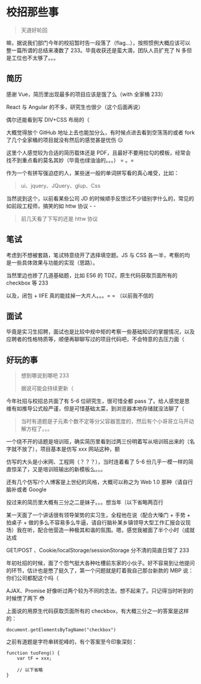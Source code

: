 # 校招那些事

> 天道好轮回

嘛，据说我们部门今年的校招暂时告一段落了（flag...），按照惯例大概应该可以整一篇所谓的总结来凑数了 233。毕竟收获还是蛮大滴，团队人员扩充了 N 多但是工位也不太够了。。。

## 简历

感谢 Vue，简历里出现最多的项目应该是饿了么（with 全家桶 233）

React 与 Angular 的不多，研究生也很少（这个后面再说）

偶尔还能看到写 DIV+CSS 布局的（

大概觉得放个 GitHub 地址上去也能加分么，有时候点进去看到空荡荡的或者 fork 了几个全家桶的项目就没有然后的感觉甚是忧伤 😑

这里个人感觉较为合适的简历载体还是 PDF，且最好不要用拉勾的模板，经常会找不到重点看的莫名其妙（毕竟也绿油油的。。。） = 。=

作为一个有拼写强迫症的人，某些迷一般的单词拼写看的真心难受，比如：

> ui、jquery、JQuery、glup、Css

当然说到这个，以前看某些公司 JD 的时候顺手反馈过不少错别字什么的，常见的如前段工程师，搞笑的如 httw 协议 - -

> 前几天看了下写的还是 httw 协议

## 笔试

考虑到不想被套路，笔试特意绕开了选择填空题。JS 与 CSS 各一半，考察的均是一些具体效果与功能的实现（思路）。

当然里边也掺了几道基础题，比如 ES6 的 TDZ，原生代码获取页面所有的 checkbox 等 233

以及，闭包 + IIFE 真的能挂掉一大片人。。。= = （以前我不信的

## 面试

毕竟是实习生招聘，面试也是比较中规中矩的考察一些基础知识的掌握情况，以及应聘者的性格特质等，顺便再聊聊写过的项目代码吧，不会特意的去压力面（

## 好玩的事

> 想到哪说到哪吧 233
> 
> 据说可能会持续更新（

今年社招与校招总共面了有 5-6 位研究生，很可惜全都 pass 了。给人感觉是思维有如推导公式般严谨，但是可惜基础太菜，到浏览器本地存储就没法聊了（

> 当时有道题是子元素个数不定等分父容器宽度的，然后有个小哥哥立马开动解方程了。。。

一个绕不开的话题是培训班，确实简历里看到过两三份明着写从培训班出来的（名字就不放了），项目基本是仿写 xxx 网站这种，额

仿写的大头是小米网、工程网（？？？），当时连着看了 5-6 份几乎一模一样的简直惊呆了，又是培训班输出的新模板么。。。

还有几个仿写/个人博客是上世纪的风格，大概可以称之为 Web 1.0 那种（请自行脑补或者 Google

投过来的简历里大概有三分之二是妹子。。。想当年（以下省略两百行

某一天面了一个讲话很有领导架势的实习生，全程他在说（配合大嗓门 + 手势 + 拍桌子 + 做的多么不容易多么牛逼，请自行脑补某乡镇领导大型工作汇报会议现场）我在听，配合他营造一种极其和谐的氛围。嗯，感觉我被面了半个小时（成就达成

GET/POST 、Cookie/localStorage/sessionStorage 分不清的简直日常了 233

年初社招的时候，面了个怨气挺大各种吐槽前东家的小伙子。好不容易到让他提问的环节，估计也是憋了挺久了，第一个问题就是盯着我自己那台新款的 MBP 说：你们公司都配这个吗（

AJAX、Promise 好像听过两个较为不同的念法，想不起来了。只记得当时听到的时候愣了两下 😳

上面说的用原生代码获取页面所有的 checkbox，有大概三分之一的答案是这样的：

```
document.getElementsByTagName("checkbox")
```

之前有道题是字符串转驼峰的，有个答案至今印象深刻：

```
function tuoFeng() {
	var tF = xxx;
	
	// 以下省略
}
```






